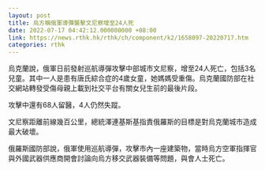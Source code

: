 ```yaml
---
layout: post
title: 烏方稱俄軍導彈襲擊文尼察增至24人死
date: 2022-07-17 04:42:12.000000000 +08:00
link: https://news.rthk.hk/rthk/ch/component/k2/1658097-20220717.htm
categories: rthk
---
```


烏克蘭說，俄軍日前發射巡航導彈攻擊中部城市文尼察，增至24人死亡，包括3名兒童。其中一人是患有唐氏綜合症的4歲女童，她媽媽受重傷。烏克蘭國防部在社交網站轉發受傷母親上載到社交平台有關女兒生前的最後片段。

攻擊中還有68人留醫，4人仍然失蹤。

文尼察距離前線幾百公里，總統澤連基斯基指責俄羅斯的目標是對烏克蘭城市造成最大破壞。

俄羅斯國防部說，俄軍使用巡航導彈，攻擊市內一座建築物，當時烏方空軍指揮官與外國武器供應商開會討論向烏方移交武器裝備等問題，與會人士死亡。
